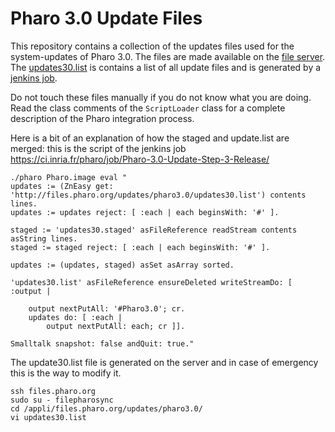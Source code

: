 Pharo 3.0 Update Files
======================

This repository contains a collection of the updates files used for the system-updates of Pharo 3.0.
The files are made available on the [file server](http://files.pharo.org/updates/pharo3.0/).
The [updates30.list](updates30.list) is contains a list of all update files and is generated by a [jenkins job](https://ci.inria.fr/pharo/job/Pharo-3.0-Update-Step-3-Release/).

Do not touch these files manually if you do not know what you are doing. 
Read the class comments of the `ScriptLoader` class for a complete description of the Pharo integration process.


Here is a bit of an explanation of how the staged and update.list are merged: this is the script of the jenkins job
https://ci.inria.fr/pharo/job/Pharo-3.0-Update-Step-3-Release/


	./pharo Pharo.image eval "
	updates := (ZnEasy get: 'http://files.pharo.org/updates/pharo3.0/updates30.list') contents lines. 
	updates := updates reject: [ :each | each beginsWith: '#' ].

	staged := 'updates30.staged' asFileReference readStream contents asString lines.
	staged := staged reject: [ :each | each beginsWith: '#' ].

	updates := (updates, staged) asSet asArray sorted.

	'updates30.list' asFileReference ensureDeleted writeStreamDo: [ :output |

		output nextPutAll: '#Pharo3.0'; cr.
		updates do: [ :each |
			output nextPutAll: each; cr ]].

	Smalltalk snapshot: false andQuit: true."


The update30.list file is generated on the server and in case of emergency this is the way to modify it.

	ssh files.pharo.org
	sudo su - filepharosync
	cd /appli/files.pharo.org/updates/pharo3.0/
	vi updates30.list
